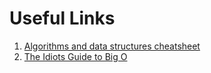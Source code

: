 # Useful Links
1. [Algorithms and data structures cheatsheet](https://algs4.cs.princeton.edu/cheatsheet/)
2. [The Idiots Guide to Big O](http://www.corejavainterviewquestions.com/idiots-guide-big-o/)
